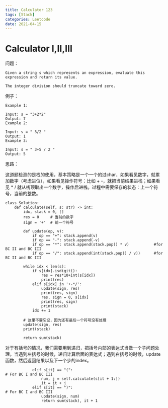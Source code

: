```yaml
---
title: Calculator 123
tags: [Stack]
categories: Leetcode
date: 2021-04-15
---
```


# Calculator I,II,III

问题：

```
Given a string s which represents an expression, evaluate this expression and return its value. 

The integer division should truncate toward zero.
```

例子：

```
Example 1:

Input: s = "3+2*2"
Output: 7
Example 2:

Input: s = " 3/2 "
Output: 1
Example 3:

Input: s = " 3+5 / 2 "
Output: 5
```

思路：

这道题检测的是栈的使用，基本策略是一个一个的过char，如果看见数字，就累加数字（考虑进位），如果看见操作符号：比如 + -，就把当前结果进栈；如果看见 * / 就从栈顶取出一个数字，操作后进栈。过程中需要保存的状态：上一个符号，当前的整数。

```python=
class Solution:
    def calculate(self, s: str) -> int:
        idx, stack = 0, []
        res = 0     # 当前的数字
        sign = '+'  # 前一个符号
        
        def update(op, v):
            if op == "+": stack.append(v)
            if op == "-": stack.append(-v)
            if op == "*": stack.append(stack.pop() * v)           #for BC II and BC III
            if op == "/": stack.append(int(stack.pop() / v))      #for BC II and BC III
    
        while idx < len(s):
            if s[idx].isdigit():
                res = res*10+int(s[idx])
                print(res)
            elif s[idx] in '+-*/':
                update(sign, res)
                print(res, sign)
                res, sign = 0, s[idx]
                print(res, sign)
                print(stack)
            idx += 1
        
        # 这里不要忘记，因为还有最后一个符号没有处理
        update(sign, res)
        print(stack)

        return sum(stack)
```

对于有括号的情况，我们需要用到递归，把括号内部的表达式当做一个子问题处理。当遇到左括号的时候，递归计算后面的表达式；遇到右括号的时候，update 函数，然后返回结果以及下一个步的index。

```python=
            elif s[it] == "(":                                        # For BC I and BC III
                num, j = self.calculate(s[it + 1:])
                it = it + j
            elif s[it] == ")":                                        # For BC I and BC III
                update(sign, num)
                return sum(stack), it + 1
```